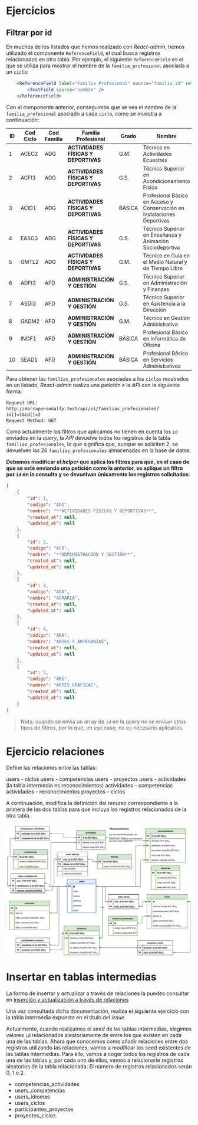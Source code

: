 # Ejercicios

## Filtrar por id

En muchos de los listados que hemos realizado con _React-admin_, hemos utilizado el componente `ReferenceField`, el cual busca registros relacionados en otra tabla. Por ejemplo, el siguiente `ReferenceField` es el que se utiliza para mostrar el nombre de la `familia_profesional` asociada a un `ciclo`:

```jsx
    <ReferenceField label="Familia Profesional" source="familia_id" reference="familias_profesionales">
        <TextField source="nombre" />
    </ReferenceField>
```
Con el componente anterior, conseguimos que se vea el nombre de la `familia_profesional` asociado a cada `ciclo`, como se muestra a continuación:

ID | Cod Ciclo | Cod Familia | Familia Profesional | Grado | Nombre
-|-|-|-|-|-
1 | ACEC2 | ADG | **ACTIVIDADES FÍSICAS Y DEPORTIVAS** | G.M. | Técnico en Actividades Ecuestres | 
2 | ACFI3 | ADG | **ACTIVIDADES FÍSICAS Y DEPORTIVAS** | G.S. | Técnico Superior en Acondicionamiento Físico | 
3 | ACID1 | ADG | **ACTIVIDADES FÍSICAS Y DEPORTIVAS** | BÁSICA | Profesional Básico en Acceso y Conservación en Instalaciones Deportivas | 
4 | EASO3 | ADG | **ACTIVIDADES FÍSICAS Y DEPORTIVAS** | G.S. | Técnico Superior en Enseñanza y Animación Sociodeportiva | 
5 | GMTL2 | ADG | **ACTIVIDADES FÍSICAS Y DEPORTIVAS** | G.M. | Técnico en Guía en el Medio Natural y de Tiempo Libre | 
6 | ADFI3 | AFD | **ADMINISTRACIÓN Y GESTIÓN** | G.S. | Técnico Superior en Administración y Finanzas | 
7 | ASDI3 | AFD | **ADMINISTRACIÓN Y GESTIÓN** | G.S. | Técnico Superior en Asistencia a la Dirección | 
8 | GADM2 | AFD | **ADMINISTRACIÓN Y GESTIÓN** | G.M. | Técnico en Gestión Administrativa | 
9 | INOF1 | AFD | **ADMINISTRACIÓN Y GESTIÓN** | BÁSICA | Profesional Básico en Informática de Oficina | 
10 | SEAD1 | AFD | **ADMINISTRACIÓN Y GESTIÓN** | BÁSICA | Profesional Básico en Servicios Administrativos

Para obtener las `familias_profesionales` asociadas a los `ciclos` mostrados en un listado, _React-admin_ realiza una petición a la _API_ con la siguiente forma:

```
Request URL: http://marcapersonalfp.test/api/v1/familias_profesionales?id[]=1&id[]=2
Request Method: GET
```

Como actualmente los filtros que aplicamos no tienen en cuenta los `id` enviados en la _query_, la _API_ devuelve todos los registros de la tabla `familias_profesionales`, lo que significa que, aunque se soliciten 2, se devuelven las 26 `familias_profesionales` almacenadas en la base de datos.

**Debemos modificar el _helper_ que aplica los filtros para que, en el caso de que se esté enviando una petición como la anterior, se aplique un filtro por `id` en la consulta y se devuelvan únicamente los registros solicitados**:
```json
[
    {
        "id": 1,
        "codigo": "ADG",
        "nombre": "**ACTIVIDADES FÍSICAS Y DEPORTIVAS**",
        "created_at": null,
        "updated_at": null
    },
    {
        "id": 2,
        "codigo": "AFD",
        "nombre": "**ADMINISTRACIÓN Y GESTIÓN**",
        "created_at": null,
        "updated_at": null
    },
    {
        "id": 3,
        "codigo": "AGA",
        "nombre": "AGRARIA",
        "created_at": null,
        "updated_at": null
    },
    {
        "id": 4,
        "codigo": "ARA",
        "nombre": "ARTES Y ARTESANÍAS",
        "created_at": null,
        "updated_at": null
    },
    {
        "id": 5,
        "codigo": "ARG",
        "nombre": "ARTES GRÁFICAS",
        "created_at": null,
        "updated_at": null
    }
]
```
> Nota: cuando se envía un array de `id` en la query no se envían otros tipos de filtros, por lo que, en ese caso, no es necesario aplicarlos.

# Ejercicio relaciones

Define las relaciones entre las tablas: 

users - ciclos
users - competencias
users - proyectos
users - actividades (la tabla intermedia es reconocimientos)
actividades - competencias
actividades - reconocimientos
proyectos - ciclos

A continuación, modifica la definición del recurso correspondiente a la primera de las dos tablas para que incluya los registros relacionados de la otra tabla.

![Esquema relacional](https://raw.githubusercontent.com/2DAW-CarlosIII/marcapersonalFP_REA/master/documentos/marcapersonalFP.drawio.png)

# Insertar en tablas intermedias

La forma de insertar y actualizar a través de relaciones la puedes consultar en [inserción y actualización a través de relaciones](https://github.com/2DAW-CarlosIII/marcapersonalFP_REA/blob/master/documentos/0613_Servidor/084_DML_Relaciones.md)

Una vez consultada dicha documentación, realiza el siguiente ejercicio con la tabla intermedia expuesta en el título del _issue_.

Actualmente, cuando realizamos el _seed_ de las tablas intermedias, elegimos valores `id` relacionados aleatoriamente de entre los que existen en cada una de las tablas. Ahora que conocemos como añadir relaciones entre dos registros utilizando las relaciones, vamos a modificar los seed existentes de las tablas intermedias. Para ello, vamos a coger todos los registros de cada una de las tablas y, por cada uno de ellos, vamos a relacionarle registros aleatorios de la tabla relacionada. El número de registros relacionados serán 0, 1 o 2.

- competencias_actividades
- users_competencias
- users_idiomas
- users_ciclos
- participantes_proyectos
- proyectos_ciclos
